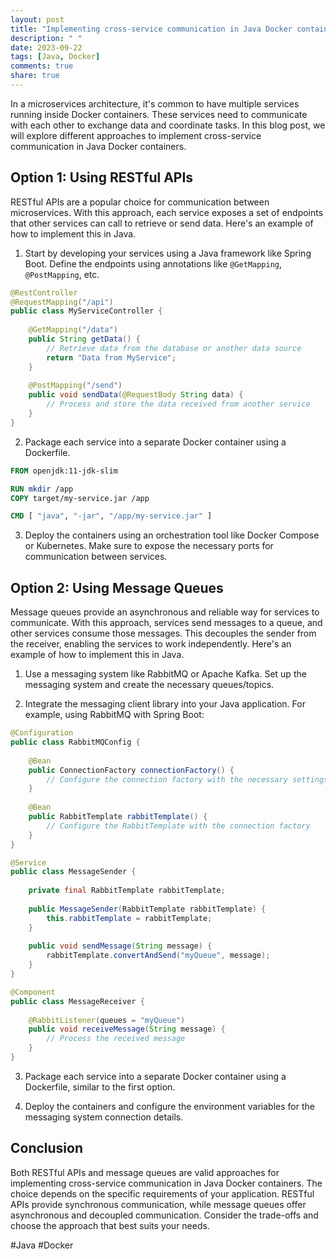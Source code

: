 ```yaml
---
layout: post
title: "Implementing cross-service communication in Java Docker containers"
description: " "
date: 2023-09-22
tags: [Java, Docker]
comments: true
share: true
---
```


In a microservices architecture, it's common to have multiple services running inside Docker containers. These services need to communicate with each other to exchange data and coordinate tasks. In this blog post, we will explore different approaches to implement cross-service communication in Java Docker containers.

## Option 1: Using RESTful APIs

RESTful APIs are a popular choice for communication between microservices. With this approach, each service exposes a set of endpoints that other services can call to retrieve or send data. Here's an example of how to implement this in Java.

1. Start by developing your services using a Java framework like Spring Boot. Define the endpoints using annotations like `@GetMapping`, `@PostMapping`, etc.

```java
@RestController
@RequestMapping("/api")
public class MyServiceController {
    
    @GetMapping("/data")
    public String getData() {
        // Retrieve data from the database or another data source
        return "Data from MyService";
    }
    
    @PostMapping("/send")
    public void sendData(@RequestBody String data) {
        // Process and store the data received from another service
    }
}
```

2. Package each service into a separate Docker container using a Dockerfile.

```Dockerfile
FROM openjdk:11-jdk-slim

RUN mkdir /app
COPY target/my-service.jar /app

CMD [ "java", "-jar", "/app/my-service.jar" ]
```

3. Deploy the containers using an orchestration tool like Docker Compose or Kubernetes. Make sure to expose the necessary ports for communication between services.

## Option 2: Using Message Queues

Message queues provide an asynchronous and reliable way for services to communicate. With this approach, services send messages to a queue, and other services consume those messages. This decouples the sender from the receiver, enabling the services to work independently. Here's an example of how to implement this in Java.

1. Use a messaging system like RabbitMQ or Apache Kafka. Set up the messaging system and create the necessary queues/topics.

2. Integrate the messaging client library into your Java application. For example, using RabbitMQ with Spring Boot:

```java
@Configuration
public class RabbitMQConfig {
    
    @Bean
    public ConnectionFactory connectionFactory() {
        // Configure the connection factory with the necessary settings
    }
    
    @Bean
    public RabbitTemplate rabbitTemplate() {
        // Configure the RabbitTemplate with the connection factory
    }
}

@Service
public class MessageSender {
    
    private final RabbitTemplate rabbitTemplate;
    
    public MessageSender(RabbitTemplate rabbitTemplate) {
        this.rabbitTemplate = rabbitTemplate;
    }
    
    public void sendMessage(String message) {
        rabbitTemplate.convertAndSend("myQueue", message);
    }
}

@Component
public class MessageReceiver {
    
    @RabbitListener(queues = "myQueue")
    public void receiveMessage(String message) {
        // Process the received message
    }
}
```

3. Package each service into a separate Docker container using a Dockerfile, similar to the first option.

4. Deploy the containers and configure the environment variables for the messaging system connection details.

## Conclusion

Both RESTful APIs and message queues are valid approaches for implementing cross-service communication in Java Docker containers. The choice depends on the specific requirements of your application. RESTful APIs provide synchronous communication, while message queues offer asynchronous and decoupled communication. Consider the trade-offs and choose the approach that best suits your needs.

#Java #Docker